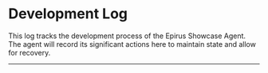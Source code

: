 # Development Log

This log tracks the development process of the Epirus Showcase Agent. The agent will record its significant actions here to maintain state and allow for recovery.

---
